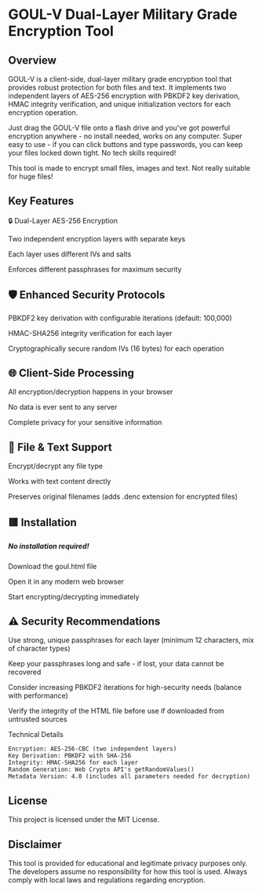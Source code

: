 # GOUL-V Dual-Layer Military Grade Encryption Tool

## Overview

GOUL-V is a client-side, dual-layer military grade encryption tool that provides robust protection for both files and text. It implements two independent layers of AES-256 encryption with PBKDF2 key derivation, HMAC integrity verification, and unique initialization vectors for each encryption operation. 

Just drag the GOUL-V file onto a flash drive and you've got powerful encryption anywhere - no install needed, works on any computer.
Super easy to use - if you can click buttons and type passwords, you can keep your files locked down tight. No tech skills required!

This tool is made to encrypt small files, images and text. Not really suitable for huge files!

## Key Features

🔒 Dual-Layer AES-256 Encryption

Two independent encryption layers with separate keys

Each layer uses different IVs and salts

Enforces different passphrases for maximum security

## 🛡️ Enhanced Security Protocols

PBKDF2 key derivation with configurable iterations (default: 100,000)

HMAC-SHA256 integrity verification for each layer

Cryptographically secure random IVs (16 bytes) for each operation

## 🌐 Client-Side Processing

All encryption/decryption happens in your browser

No data is ever sent to any server

Complete privacy for your sensitive information

## 📁 File & Text Support

Encrypt/decrypt any file type

Works with text content directly

Preserves original filenames (adds .denc extension for encrypted files)

## 🟥 Installation

##### No installation required! 

Download the goul.html file

Open it in any modern web browser

Start encrypting/decrypting immediately

## ⚠️ Security Recommendations

Use strong, unique passphrases for each layer (minimum 12 characters, mix of character types)

Keep your passphrases long and safe - if lost, your data cannot be recovered

Consider increasing PBKDF2 iterations for high-security needs (balance with performance)

Verify the integrity of the HTML file before use if downloaded from untrusted sources

Technical Details

    Encryption: AES-256-CBC (two independent layers)
    Key Derivation: PBKDF2 with SHA-256
    Integrity: HMAC-SHA256 for each layer
    Random Generation: Web Crypto API's getRandomValues()
    Metadata Version: 4.0 (includes all parameters needed for decryption)

## License

This project is licensed under the MIT License.

## Disclaimer

This tool is provided for educational and legitimate privacy purposes only. The developers assume no responsibility for how this tool is used. Always comply with local laws and regulations regarding encryption.
